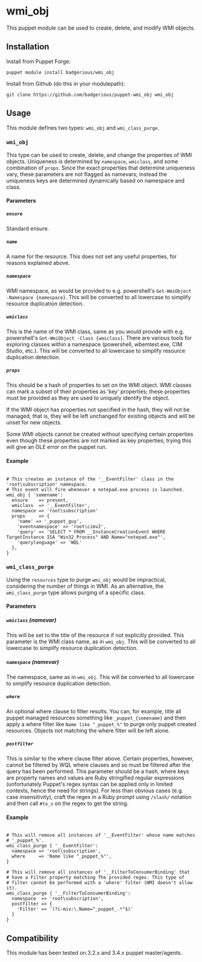 wmi_obj
=======

This puppet module can be used to create, delete, and modify WMI objects. 

Installation
-------------

Install from Puppet Forge:

    puppet module install badgerious/wmi_obj

Install from Github (do this in your modulepath):

    git clone https://github.com/badgerious/puppet-wmi_obj wmi_obj

Usage
-----

This module defines two types: `wmi_obj` and `wmi_class_purge`.

### `wmi_obj`

This type can be used to create, delete, and change the properties of WMI objects.
Uniqueness is determined by `namespace`, `wmiclass`, and some combination of `props`. Since 
the exact properties that determine uniqueness vary, these parameters are not flagged
as namevars; instead the uniqueness keys are determined dynamically based on namespace and class. 

#### Parameters

##### `ensure`

Standard ensure. 

##### `name`

A name for the resource. This does not set any useful properties, for reasons
explained above. 

##### `namespace`

WMI namespace, as would be provided to e.g. powershell's `Get-WmiObject -Namespace {namespace}`. 
This will be converted to all lowercase to simplify resource duplication detection.

##### `wmiclass`

This is the name of the WMI class, same as you would provide with e.g. powershell's `Get-WmiObject -Class {wmiclass}`.
There are various tools for exploring classes within a namespace (powershell, wbemtest.exe, CIM Studio, etc.). 
This will be converted to all lowercase to simplify resource duplication detection.

##### `props` 

This should be a hash of properties to set on the WMI object. WMI classes can mark
a subset of their properties as 'key' properties; these properties must be provided as
they are used to uniquely identify the object. 

If the WMI object has properties not specified in the hash, they will not be
managed, that is, they will be left unchanged for existing objects and will be
unset for new objects. 

Some WMI objects cannot be created without specifying certain properties even
though these properties are not marked as key properties; trying this will give
an OLE error on the puppet run. 

#### Example

```puppet

# This creates an instance of the '__EventFilter' class in the 'root\subscription' namespace. 
# This event will fire whenever a notepad.exe process is launched. 
wmi_obj { 'somename':
  ensure    => present,
  wmiclass  => '__EventFilter',
  namespace => 'root\subscription'
  props     => {
    'name' => '_puppet_guy',
    'eventnamespace' => 'root\cimv2',
    'query' => 'SELECT * FROM __InstanceCreationEvent WHERE TargetInstance ISA "Win32_Process" AND Name="notepad.exe"',
    'querylanguage' => 'WQL'
  },
}

```

### `wmi_class_purge`

Using the `resources` type to purge `wmi_obj` would be impractical, considering
the number of things in WMI. As an alternative, the `wmi_class_purge` type
allows purging of a specific class.

#### Parameters

##### `wmiclass` (namevar)

This will be set to the title of the resource if not explicitly provided. 
This parameter is the WMI class name, as in `wmi_obj`. 
This will be converted to all lowercase to simplify resource duplication detection.

##### `namespace` (namevar)

The namespace, same as in `wmi_obj`. 
This will be converted to all lowercase to simplify resource duplication detection.

##### `where`

An optional where clause to filter results. You can, for example, title all
puppet managed resources something like `_puppet_{somename}` and then apply a
where filter like `Name like "_puppet_%"` to purge only puppet created
resources. Objects not matching the where filter will be left alone. 

##### `postfilter`

This is similar to the where clause filter above. Certain properties, however,
cannot be filtered by WQL where clauses and so must be filtered after the
query has been performed. This parameter should be a hash, where keys are 
property names and values are Ruby stringified regular expressions (unfortunately
Puppet's regex syntax can be applied only in limited contexts, hence the need
for strings). For less than obvious cases (e.g. case insensitivity), craft
the regex in a Ruby prompt using `/slash/` notation and then call `#to_s` on the
regex to get the string. 

#### Example

```puppet

# This will remove all instances of '__EventFilter' whose name matches
# '_puppet_%'. 
wmi_class_purge { '__EventFilter':
  namespace => 'root\subscription',
  where     => 'Name like "_puppet_%"',
}

# This will remove all instances of '__FilterToConsumerBinding' that
# have a Filter property matching The provided regex. This type of
# filter cannot be performed with a 'where' filter (WMI doesn't allow it).
wmi_class_purge { '__FilterToConsumerBinding':
  namespace  => 'root\subscription',
  postfilter => {
    'Filter' => '(?i-mix:\.Name="_puppet_.*"$)'
  }
}

```

Compatibility
--------------

This module has been tested on 3.2.x and 3.4.x puppet master/agents.
